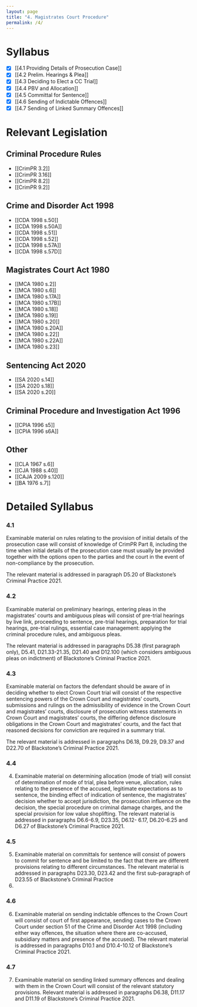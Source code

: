 ```yaml
---
layout: page
title: "4. Magistrates Court Procedure"
permalink: /4/
---
```


# Syllabus
- [x] [[4.1 Providing Details of Prosecution Case]]
- [x] [[4.2 Prelim. Hearings & Plea]]
- [x] [[4.3 Deciding to Elect a CC Trial]]
- [x] [[4.4 PBV and Allocation]]
- [x] [[4.5 Committal for Sentence]]
- [x] [[4.6 Sending of Indictable Offences]]
- [x] [[4.7 Sending of Linked Summary Offences]]

# Relevant Legislation
## Criminal Procedure Rules
- [[CrimPR 3.2]]
- [[CrimPR 3.16]]
- [[CrimPR 8.2]]
- [[CrimPR 9.2]]

## Crime and Disorder Act 1998
- [[CDA 1998 s.50]]
- [[CDA 1998 s.50A]]
- [[CDA 1998 s.51]]
- [[CDA 1998 s.52]]
- [[CDA 1998 s.57A]]
- [[CDA 1998 s.57D]]

## Magistrates Court Act 1980
- [[MCA 1980 s.2]]
- [[MCA 1980 s.6]]
- [[MCA 1980 s.17A]]
- [[MCA 1980 s.17B]]
- [[MCA 1980 s.18]]
- [[MCA 1980 s.19]]
- [[MCA 1980 s.20]]
- [[MCA 1980 s.20A]]
- [[MCA 1980 s.22]]
- [[MCA 1980 s.22A]]
- [[MCA 1980 s.23]]

## Sentencing Act 2020
- [[SA 2020 s.14]]
- [[SA 2020 s.18]]
- [[SA 2020 s.20]]

## Criminal Procedure and Investigation Act 1996
- [[CPIA 1996 s5]]
- [[CPIA 1996 s6A]]

## Other
- [[CLA 1967 s.6]]
- [[CJA 1988 s.40]]
- [[CAJA 2009 s.120]]
- [[BA 1976 s.7]]

# Detailed Syllabus 
### 4.1 
Examinable material on rules relating to the provision of initial details of the prosecution case will consist of knowledge of CrimPR Part 8, including the time when initial details of the prosecution case must usually be provided together with the options open to the parties and the court in the event of non-compliance by the prosecution. 

The relevant material is addressed in paragraph D5.20 of Blackstone’s Criminal Practice 2021.

### 4.2
Examinable material on preliminary hearings, entering pleas in the magistrates’ courts and ambiguous pleas will consist of pre-trial hearings by live link, proceeding to sentence, pre-trial hearings, preparation for trial hearings, pre-trial rulings, essential case management: applying the criminal procedure rules, and ambiguous pleas. 

The relevant material is addressed in paragraphs D5.38 (first paragraph only), D5.41, D21.33-21.35, D21.40 and D12.100 (which considers ambiguous pleas on indictment) of Blackstone’s Criminal Practice 2021.

### 4.3
Examinable material on factors the defendant should be aware of in deciding whether to elect Crown Court trial  will consist of the respective sentencing powers of the Crown Court and magistrates’ courts, submissions and rulings on the admissibility of evidence in the Crown Court and magistrates’ courts, disclosure of prosecution witness statements in Crown Court and magistrates’ courts, the differing defence disclosure obligations in the Crown Court and magistrates’ courts, and the fact that reasoned decisions for conviction are required in a summary trial. 

The relevant material is addressed in paragraphs D6.18, D9.29, D9.37 and D22.70 of Blackstone’s Criminal Practice 2021.

### 4.4
4. Examinable material on determining allocation (mode of trial) will consist of determination of mode of trial, plea
before venue, allocation, rules relating to the presence of the accused, legitimate expectations as to sentence,
the binding effect of indication of sentence, the magistrates’ decision whether to accept jurisdiction, the
prosecution influence on the decision, the special procedure on criminal damage charges, and the special
provision for low value shoplifting. The relevant material is addressed in paragraphs D6.6-6.9, D23.35, D6.12-
6.17, D6.20-6.25 and D6.27 of Blackstone’s Criminal Practice 2021.

### 4.5
5. Examinable material on committals for sentence will consist of powers to commit for sentence and be limited to
the fact that there are different provisions relating to different circumstances. The relevant material is
addressed in paragraphs D23.30, D23.42 and the first sub-paragraph of D23.55 of Blackstone’s Criminal Practice
2021.

### 4.6
6. Examinable material on sending indictable offences to the Crown Court will consist of court of first appearance,
sending cases to the Crown Court under section 51 of the Crime and Disorder Act 1998 (including either way
offences, the situation where there are co-accused, subsidiary matters and presence of the accused). The
relevant material is addressed in paragraphs D10.1 and D10.4-10.12 of Blackstone’s Criminal Practice 2021.

### 4.7
7. Examinable material on sending linked summary offences and dealing with them in the Crown Court will consist
of the relevant statutory provisions. Relevant material is addressed in paragraphs D6.38, D11.17 and D11.19 of
Blackstone’s Criminal Practice 2021.
